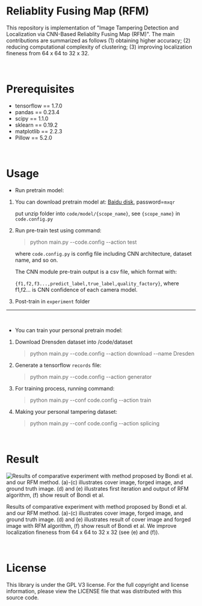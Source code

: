 # Reliablity Fusing Map (RFM)

This repository is implementation of "Image Tampering Detection and Localization via CNN-Based Reliablity Fusing Map (RFM)". The main contributions are summarized as follows  (1) obtaining higher accuracy; (2) reducing computational complexity of clustering; (3) improving localization fineness from 64 x 64 to 32 x 32. 

<br>

# Prerequisites

* tensorflow == 1.7.0
* pandas == 0.23.4
* scipy == 1.1.0
* sklearn == 0.19.2
* matplotlib == 2.2.3
* Pillow == 5.2.0

<br>

# Usage

* Run pretrain model:

1. You can download pretrain model at: [Baidu disk](https://pan.baidu.com/s/1mYEHwtQdIUb5vugruUppRA), password=`mxqr`

   put unzip folder into `code/model/{scope_name}`, see `{scope_name}` in `code.config.py`

2. Run pre-train test using command:

   > python main.py --code.config --action test

   where `code.config.py` is config file including CNN architecture, dataset name, and so on. <br>

   

   The CNN module pre-train output is a csv file, which format with: 

   `{f1,f2,f3...,predict_label,true_label,quality_factory}`, where f1,f2... is CNN confidence of each camera model.

3. Post-train in `experiment` folder

<hr><br>

* You can train your personal pretrain model:

1. Download Drensden dataset into /code/dataset

   > python main.py --code.config --action download --name Dresden

2. Generate a tensorflow `records` file:

   > python main.py --code.config --action generator

3. For training process, running command:

   > python main.py --conf code.config --action train

4. Making your personal tampering dataset:

   > python main.py --conf code.config --action splicing

<br>

# Result



![Results of comparative experiment with method proposed by Bondi et al. and our RFM method. (a)-(c) illustrates cover image, forged image, and ground truth image. (d) and (e) illustrates first iteration and output of RFM algorithm, (f) show result of Bondi et al.](https://github.com/grasses/Tampering-Detection-and-Localization/blob/master/static/result-3.jpg?raw=true)



Results of comparative experiment with method proposed by Bondi et al. and our RFM method. (a)-(c) illustrates cover image, forged image, and ground truth image. (d) and (e) illustrates result of cover image and forged image with RFM algorithm, (f) show result of Bondi et al. We improve localization fineness from 64 x 64 to 32 x 32 (see (e) and (f)).

<br>

# License

This library is under the GPL V3 license. For the full copyright and license information, please view the LICENSE file that was distributed with this source code.